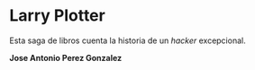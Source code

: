 # Larry Plotter
Esta saga de libros cuenta la historia de un *hacker* excepcional.

**Jose Antonio Perez Gonzalez**
